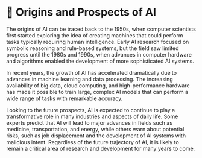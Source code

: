 # 🔮 Origins and Prospects of AI

The origins of AI can be traced back to the 1950s, when computer scientists first started exploring the idea of creating machines that could perform tasks typically requiring human intelligence. Early AI research focused on symbolic reasoning and rule-based systems, but the field saw limited progress until the 1980s and 1990s, when advances in computer hardware and algorithms enabled the development of more sophisticated AI systems.

In recent years, the growth of AI has accelerated dramatically due to advances in machine learning and data processing. The increasing availability of big data, cloud computing, and high-performance hardware has made it possible to train large, complex AI models that can perform a wide range of tasks with remarkable accuracy.

Looking to the future prospects, AI is expected to continue to play a transformative role in many industries and aspects of daily life. Some experts predict that AI will lead to major advances in fields such as medicine, transportation, and energy, while others warn about potential risks, such as job displacement and the development of AI systems with malicious intent. Regardless of the future trajectory of AI, it is likely to remain a critical area of research and development for many years to come.
